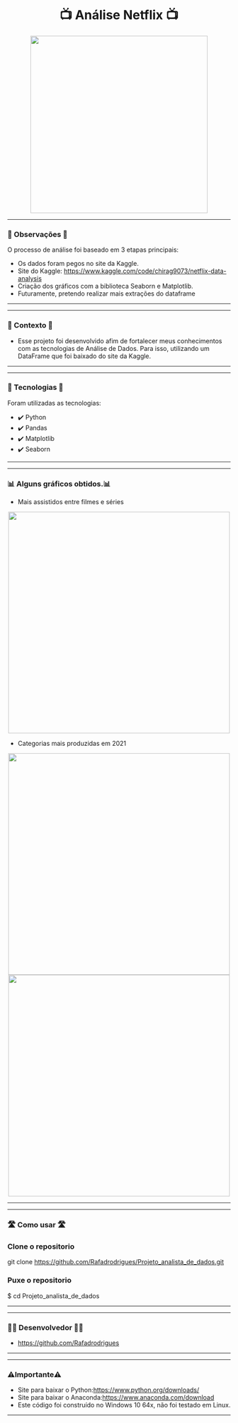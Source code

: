<h1 align="center">📺 Análise Netflix 📺</h1>

<div align="center">
<img src="https://github.com/Rafadrodrigues/Projeto_analista_de_dados/assets/104935995/606f7d72-d208-4c12-9a0b-df77108287ec"/ width="400px">
</div>

-------
### 📍 Observações 📍
O processo de análise foi baseado em 3 etapas principais:

* Os dados foram pegos no site da Kaggle.
* Site do Kaggle: https://www.kaggle.com/code/chirag9073/netflix-data-analysis
* Criação dos gráficos com a biblioteca Seaborn e Matplotlib.
* Futuramente, pretendo realizar mais extrações do dataframe

--------
 -------
### 🎯 Contexto 🎯
* Esse projeto foi desenvolvido afim de fortalecer meus conhecimentos com as tecnologias de Análise de Dados. Para isso, utilizando um DataFrame que foi baixado do site da Kaggle.

--------
-------
 ### 🚀 Tecnologias 🚀
Foram utilizadas as tecnologias:
* ✔️ Python
* ✔️ Pandas
* ✔️ Matplotlib
* ✔️ Seaborn
--------
-------
 ### 📊 Alguns gráficos obtidos.📊
* Mais assistidos entre filmes e séries
<div align="center">
<img src="https://github.com/Rafadrodrigues/Projeto_analista_de_dados/assets/104935995/ebb0040a-35a7-41b9-92bd-53b6376d1484"/ width="500px">
</div>

* Categorias mais produzidas em 2021
<div align="center">
<img src="https://github.com/Rafadrodrigues/Projeto_analista_de_dados/assets/104935995/04acd7b2-24c5-41b5-8717-d83aa79ea659"/ width="500px">
</div>
<div align="center">
<img src="https://github.com/Rafadrodrigues/Projeto_analista_de_dados/assets/104935995/b585fba2-c64d-4e3c-a9df-069db53b60bb"/ width="500px">
</div>

--------
-------
 ### 🛣 Como usar 🛣
 ### Clone o repositorio
git clone https://github.com/Rafadrodrigues/Projeto_analista_de_dados.git

 ### Puxe o repositorio 
$ cd Projeto_analista_de_dados

--------

-------
 ### 👨‍💻 Desenvolvedor 👨‍💻
* <a>https://github.com/Rafadrodrigues</a>
--------
 -------
 ### ⚠️Importante⚠️
* Site para baixar o Python:https://www.python.org/downloads/
* Site para baixar o Anaconda:https://www.anaconda.com/download
* Este código foi construído no Windows 10 64x, não foi testado em Linux.
--------
